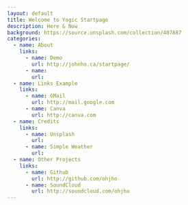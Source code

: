 ```yaml
---
layout: default
title: Welcome to Yogic Startpage
description: Here & Now
background: https://source.unsplash.com/collection/407887
categories:
  - name: About
    links:
      - name: Demo
        url: http://johnho.ca/startpage/
      - name:
        url:
  - name: Links Example
    links:
      - name: GMail
        url: http://mail.google.com
      - name: Canva
        url: http://canva.com
  - name: Credits
    links:
      - name: Unsplash
        url:
      - name: Simple Weather
        url:
  - name: Other Projects
    links:
      - name: Github
        url: http://github.com/ohjho
      - name: SoundCloud
        url: http://soundcloud.com/ohjho
---
```


